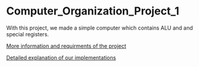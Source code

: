 # Computer_Organization_Project_1
With this project, we made a simple computer which contains ALU and and special registers.

[More information and requirments of the project](BLG222E_Project1_2023_Questions.pdf)

[Detailed explanation of our implementations](report/main.pdf)



